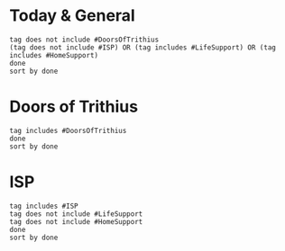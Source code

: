 # Today & General

```tasks
tag does not include #DoorsOfTrithius 
(tag does not include #ISP) OR (tag includes #LifeSupport) OR (tag includes #HomeSupport)
done
sort by done
```

# Doors of Trithius

```tasks
tag includes #DoorsOfTrithius
done
sort by done
```

# ISP

```tasks
tag includes #ISP
tag does not include #LifeSupport
tag does not include #HomeSupport
done
sort by done
```